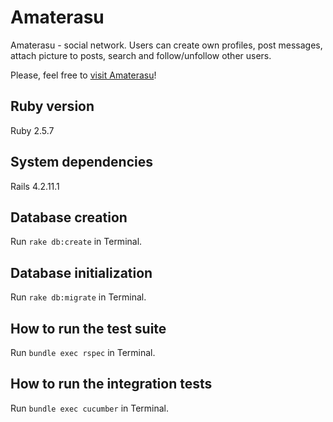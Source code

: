 # Amaterasu

Amaterasu - social network. Users can create own profiles, post messages,
attach picture to posts, search and follow/unfollow other users.

Please, feel free to [visit Amaterasu](https://rocky-stream-1669.herokuapp.com/)!

## Ruby version

Ruby 2.5.7

## System dependencies

Rails 4.2.11.1

## Database creation

Run `rake db:create` in Terminal.

## Database initialization

Run `rake db:migrate` in Terminal.

## How to run the test suite

Run `bundle exec rspec` in Terminal.

## How to run the integration tests

Run `bundle exec cucumber` in Terminal.
